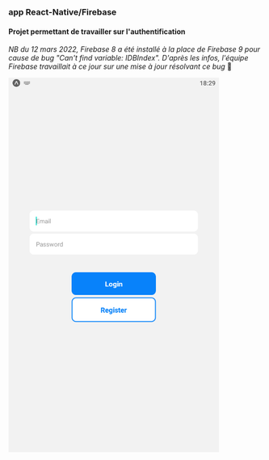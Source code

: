 ### app React-Native/Firebase
#### Projet permettant de travailler sur l'authentification
*NB du 12 mars 2022, Firebase 8 a été installé à la place de Firebase 9 pour cause de bug "Can't find variable: IDBIndex". D'après les infos, l'équipe Firebase travaillait à ce jour sur une mise à jour résolvant ce bug* 🤞

![sreenshot](screenshot.gif)